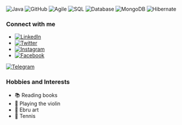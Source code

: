 ![Java](https://img.shields.io/badge/-Java-007396?style=flat&logo=java)
![GitHub](https://img.shields.io/badge/-GitHub-181717?style=flat&logo=github)
![Agile](https://img.shields.io/badge/-Agile-202020?style=flat&logo=Agile)
![SQL](https://img.shields.io/badge/-SQL-336791?style=flat&logo=MySQL)
![Database](https://img.shields.io/badge/-Database-316192?style=flat&logo=PostgreSQL)
![MongoDB](https://img.shields.io/badge/-MongoDB-47A248?style=flat&logo=mongodb)
![Hibernate](https://img.shields.io/badge/-Hibernate-59666C?style=flat)


### Connect with me

- [![LinkedIn](https://img.shields.io/badge/-LinkedIn-0077B5?style=flat&logo=linkedin&logoColor=white)](https://www.linkedin.com/in/aykutcihan/)
- [![Twitter](https://img.shields.io/badge/-Twitter-1DA1F2?style=flat&logo=twitter&logoColor=white)](https://twitter.com/aykutcihan)
- [![Instagram](https://img.shields.io/badge/-Instagram-E4405F?style=flat&logo=instagram&logoColor=white)](https://www.instagram.com/aykutcihan/)
- [![Facebook](https://img.shields.io/badge/-Facebook-1877F2?style=flat&logo=facebook&logoColor=white)](https://www.facebook.com/acd24)

<!-- [![WhatsApp](https://img.shields.io/badge/-WhatsApp-25D366?style=flat&logo=whatsapp&logoColor=white)](https://wa.me/+31613762801?text=Merhaba%20Github'dan%20size%20ulaşıyorum) -->
[![Telegram](https://img.shields.io/badge/-Telegram-26A5E4?style=flat&logo=telegram&logoColor=white)](https://t.me/aykutcihan)


### Hobbies and Interests

- 📚 Reading books
- 🎻 Playing the violin
- 🎨 Ebru art
- 🎾 Tennis










<!--
**aykutcihan/aykutcihan** is a ✨ _special_ ✨ repository because its `README.md` (this file) appears on your GitHub profile.

Here are some ideas to get you started:

- 🔭 I’m currently working on ...
- 🌱 I’m currently learning ...
- 👯 I’m looking to collaborate on ...
- 🤔 I’m looking for help with ...
- 💬 Ask me about ...
- 📫 How to reach me: ...
- 😄 Pronouns: ...
- ⚡ Fun fact: ...
-->
